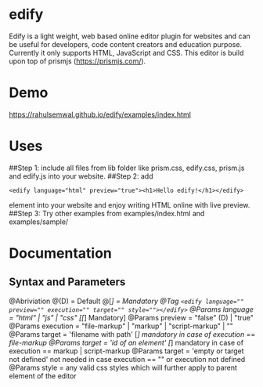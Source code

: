 # edify
Edify is a light weight, web based online editor plugin for websites and can be useful for developers, code content creators and education purpose. Currently it only supports HTML, JavaScript and CSS. This editor is build upon top of prismjs (https://prismjs.com/).  

# Demo
https://rahulsemwal.github.io/edify/examples/index.html

# Uses
##Step 1: include all files from lib folder like prism.css, edify.css, prism.js and edify.js into your website.
##Step 2: add 
  ```
  <edify language="html" preview="true"><h1>Hello edify!</h1></edify>
 ```
 element into your website and enjoy writing HTML online with live preview.
##Step 3: Try other examples from examples/index.html and examples/sample/

# Documentation
## Syntax and Parameters
@Abriviation
@(D) = Default
@[*] = Mandatory
@Tag ``` <edify language="" preview="" execution="" target="" style=""></edify> ```
@Params  language  =  "html" | "js" | "css" [[*] Mandatory]
@Params  preview   =  "false" (D) | "true" 
@Params  execution =  "file-markup" | "markup" | "script-markup" | ""  
@Params  target    =  'filename with path' [*] mandatory in case of execution == file-markup
@Params  target    =  'id of an element' [*] mandatory in case of execution == markup | script-markup
@Params  target    =  'empty or target not defined' not needed in case execution == "" or execution not defined     
@Params  style     =  any valid css styles which will further apply to parent element of the editor
